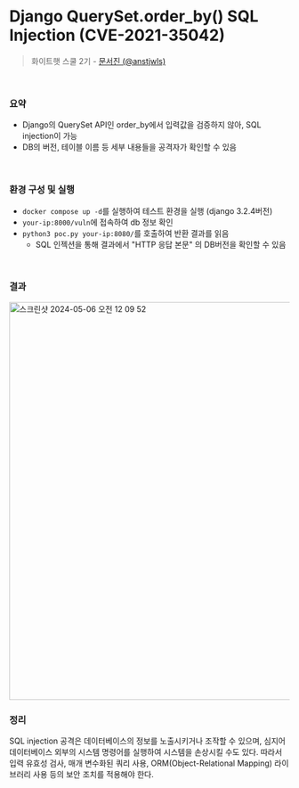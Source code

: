 # Django QuerySet.order_by() SQL Injection (CVE-2021-35042)

> 화이트햇 스쿨 2기 - [문서진 (@anstjwls)](https://github.com/sj1226m)

<br/>

### 요약

- Django의 QuerySet API인 order_by에서 입력값을 검증하지 않아, SQL injection이 가능
- DB의 버전, 테이블 이름 등 세부 내용들을 공격자가 확인할 수 있음

<br/>

### 환경 구성 및 실행

- `docker compose up -d`를 실행하여 테스트 환경을 실행 (django 3.2.4버전)
- `your-ip:8000/vuln`에 접속하여 db 정보 확인
- `python3 poc.py your-ip:8080/`를 호출하여 반환 결과를 읽음
  - SQL 인젝션을 통해 결과에서 "HTTP 응답 본문" 의 DB버전을 확인할 수 있음

<br/>

### 결과

<img width="714" alt="스크린샷 2024-05-06 오전 12 09 52" src="https://github.com/sj1226m/kr-vulhub/assets/80944952/b3831765-a439-4f4b-a95b-8d5134d5941f">

<br/>

### 정리

SQL injection 공격은 데이터베이스의 정보를 노출시키거나 조작할 수 있으며, 심지어 데이터베이스 외부의 시스템 명령어를 실행하여 시스템을 손상시킬 수도 있다. 따라서 입력 유효성 검사, 매개 변수화된 쿼리 사용, ORM(Object-Relational Mapping) 라이브러리 사용 등의 보안 조치를 적용해야 한다.
